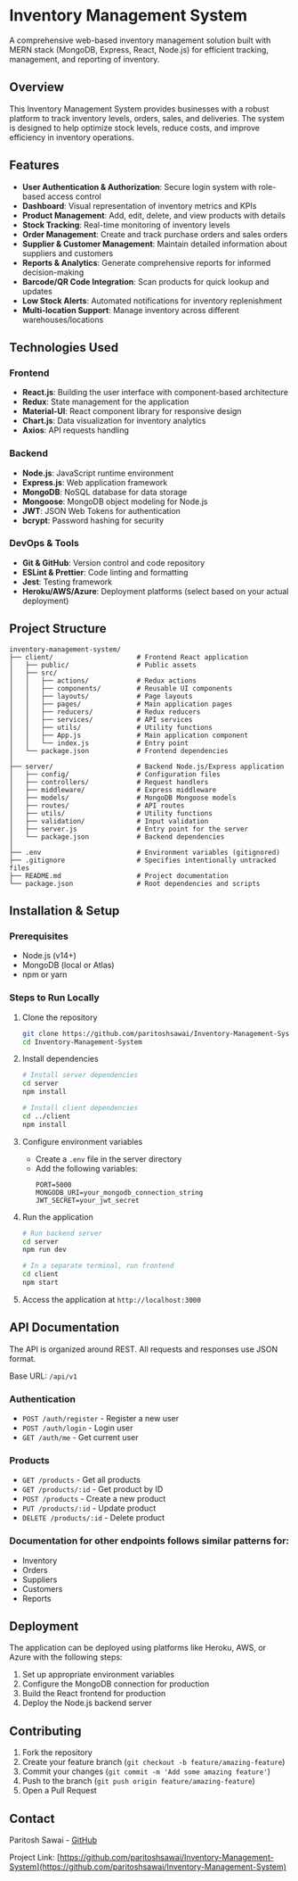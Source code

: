 # Inventory Management System

A comprehensive web-based inventory management solution built with MERN stack (MongoDB, Express, React, Node.js) for efficient tracking, management, and reporting of inventory.

## Overview

This Inventory Management System provides businesses with a robust platform to track inventory levels, orders, sales, and deliveries. The system is designed to help optimize stock levels, reduce costs, and improve efficiency in inventory operations.

## Features

- **User Authentication & Authorization**: Secure login system with role-based access control
- **Dashboard**: Visual representation of inventory metrics and KPIs
- **Product Management**: Add, edit, delete, and view products with details
- **Stock Tracking**: Real-time monitoring of inventory levels
- **Order Management**: Create and track purchase orders and sales orders
- **Supplier & Customer Management**: Maintain detailed information about suppliers and customers
- **Reports & Analytics**: Generate comprehensive reports for informed decision-making
- **Barcode/QR Code Integration**: Scan products for quick lookup and updates
- **Low Stock Alerts**: Automated notifications for inventory replenishment
- **Multi-location Support**: Manage inventory across different warehouses/locations

## Technologies Used

### Frontend
- **React.js**: Building the user interface with component-based architecture
- **Redux**: State management for the application
- **Material-UI**: React component library for responsive design
- **Chart.js**: Data visualization for inventory analytics
- **Axios**: API requests handling

### Backend
- **Node.js**: JavaScript runtime environment
- **Express.js**: Web application framework
- **MongoDB**: NoSQL database for data storage
- **Mongoose**: MongoDB object modeling for Node.js
- **JWT**: JSON Web Tokens for authentication
- **bcrypt**: Password hashing for security

### DevOps & Tools
- **Git & GitHub**: Version control and code repository
- **ESLint & Prettier**: Code linting and formatting
- **Jest**: Testing framework
- **Heroku/AWS/Azure**: Deployment platforms (select based on your actual deployment)

## Project Structure

```
inventory-management-system/
├── client/                     # Frontend React application
│   ├── public/                 # Public assets
│   ├── src/
│   │   ├── actions/            # Redux actions
│   │   ├── components/         # Reusable UI components
│   │   ├── layouts/            # Page layouts
│   │   ├── pages/              # Main application pages
│   │   ├── reducers/           # Redux reducers
│   │   ├── services/           # API services
│   │   ├── utils/              # Utility functions
│   │   ├── App.js              # Main application component
│   │   └── index.js            # Entry point
│   └── package.json            # Frontend dependencies
│
├── server/                     # Backend Node.js/Express application
│   ├── config/                 # Configuration files
│   ├── controllers/            # Request handlers
│   ├── middleware/             # Express middleware
│   ├── models/                 # MongoDB Mongoose models
│   ├── routes/                 # API routes
│   ├── utils/                  # Utility functions
│   ├── validation/             # Input validation
│   ├── server.js               # Entry point for the server
│   └── package.json            # Backend dependencies
│
├── .env                        # Environment variables (gitignored)
├── .gitignore                  # Specifies intentionally untracked files
├── README.md                   # Project documentation
└── package.json                # Root dependencies and scripts
```

## Installation & Setup

### Prerequisites
- Node.js (v14+)
- MongoDB (local or Atlas)
- npm or yarn

### Steps to Run Locally

1. Clone the repository
   ```bash
   git clone https://github.com/paritoshsawai/Inventory-Management-System.git
   cd Inventory-Management-System
   ```

2. Install dependencies
   ```bash
   # Install server dependencies
   cd server
   npm install

   # Install client dependencies
   cd ../client
   npm install
   ```

3. Configure environment variables
   - Create a `.env` file in the server directory
   - Add the following variables:
     ```
     PORT=5000
     MONGODB_URI=your_mongodb_connection_string
     JWT_SECRET=your_jwt_secret
     ```

4. Run the application
   ```bash
   # Run backend server
   cd server
   npm run dev

   # In a separate terminal, run frontend
   cd client
   npm start
   ```

5. Access the application at `http://localhost:3000`

## API Documentation

The API is organized around REST. All requests and responses use JSON format.

Base URL: `/api/v1`

### Authentication
- `POST /auth/register` - Register a new user
- `POST /auth/login` - Login user
- `GET /auth/me` - Get current user

### Products
- `GET /products` - Get all products
- `GET /products/:id` - Get product by ID
- `POST /products` - Create a new product
- `PUT /products/:id` - Update product
- `DELETE /products/:id` - Delete product

### Documentation for other endpoints follows similar patterns for:
- Inventory
- Orders
- Suppliers
- Customers
- Reports

## Deployment

The application can be deployed using platforms like Heroku, AWS, or Azure with the following steps:

1. Set up appropriate environment variables
2. Configure the MongoDB connection for production
3. Build the React frontend for production
4. Deploy the Node.js backend server

## Contributing

1. Fork the repository
2. Create your feature branch (`git checkout -b feature/amazing-feature`)
3. Commit your changes (`git commit -m 'Add some amazing feature'`)
4. Push to the branch (`git push origin feature/amazing-feature`)
5. Open a Pull Request

## Contact

Paritosh Sawai - [GitHub](https://github.com/paritoshsawai)

Project Link: [https://github.com/paritoshsawai/Inventory-Management-System](https://github.com/paritoshsawai/Inventory-Management-System)
